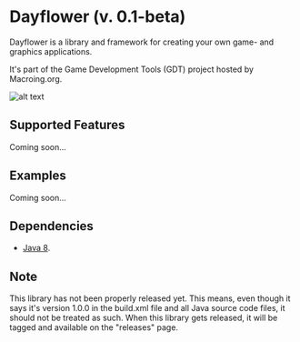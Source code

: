Dayflower (v. 0.1-beta)
=======================
Dayflower is a library and framework for creating your own game- and graphics applications.

It's part of the Game Development Tools (GDT) project hosted by Macroing.org.

![alt text](https://github.com/macroing/Dayflower-Classic/blob/master/Macroing.org_GDT_Engine_Dayflower_002.png "Dayflower")

Supported Features
------------------
Coming soon...

Examples
--------
Coming soon...

Dependencies
------------
 - [Java 8](http://www.java.com).

Note
----
This library has not been properly released yet. This means, even though it says it's version 1.0.0 in the build.xml file and all Java source code files, it should not be treated as such. When this library gets released, it will be tagged and available on the "releases" page.
